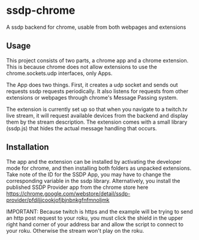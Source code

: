 # ssdp-chrome
A ssdp backend for chrome, usable from both webpages and extensions

## Usage
This project consists of two parts, a chrome app and a chrome extension. This is because chrome does not allow extensions to use the chrome.sockets.udp interfaces, only Apps.

The App does two things. First, it creates a udp socket and sends out requests ssdp requests periodically. It also listens for requests from other extensions or webpages through chrome's Message Passing system.

The extension is currently set up so that when you navigate to a twitch.tv live stream, it will request available devices from the backend and display them by the stream description. The extension comes with a small library (ssdp.js) that hides the actual message handling that occurs.

## Installation

The app and the extension can be installed by activating the developer mode for chrome, and then installing both folders as unpacked extensions. Take note of the ID for the SSDP App, you may have to change the corresponding variable in the ssdp library. Alternatively, you install the published SSDP Provider app from the chrome store here https://chrome.google.com/webstore/detail/ssdp-provider/pfdiljjcookjofjbjnbnkgfnfmnoljmk

IMPORTANT: Because twitch is https and the example will be trying to send an http post request to your roku, you must click the shield in the upper right hand corner of your address bar and allow the script to connect to your roku. Otherwise the stream won't play on the roku.
